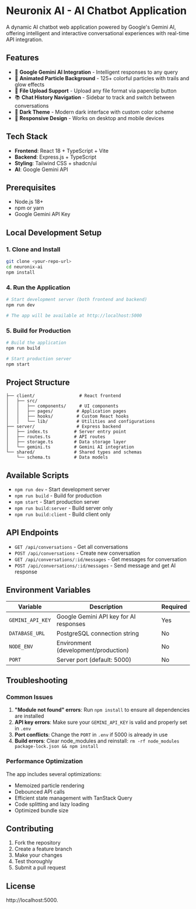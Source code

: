 # Neuronix AI - AI Chatbot Application

A dynamic AI chatbot web application powered by Google's Gemini AI, offering intelligent and interactive conversational experiences with real-time API integration.

## Features

- 🤖 **Google Gemini AI Integration** - Intelligent responses to any query
- 🎨 **Animated Particle Background** - 125+ colorful particles with trails and glow effects
- 📁 **File Upload Support** - Upload any file format via paperclip button
- 📚 **Chat History Navigation** - Sidebar to track and switch between conversations
- 🌙 **Dark Theme** - Modern dark interface with custom color scheme
- 📱 **Responsive Design** - Works on desktop and mobile devices

## Tech Stack

- **Frontend**: React 18 + TypeScript + Vite
- **Backend**: Express.js + TypeScript
- **Styling**: Tailwind CSS + shadcn/ui
- **AI**: Google Gemini API

## Prerequisites

- Node.js 18+ 
- npm or yarn
- Google Gemini API Key

## Local Development Setup

### 1. Clone and Install

```bash
git clone <your-repo-url>
cd neuronix-ai
npm install
```

### 4. Run the Application

```bash
# Start development server (both frontend and backend)
npm run dev

# The app will be available at http://localhost:5000
```

### 5. Build for Production

```bash
# Build the application
npm run build

# Start production server
npm start
```

## Project Structure

```
├── client/                 # React frontend
│   ├── src/
│   │   ├── components/     # UI components
│   │   ├── pages/         # Application pages
│   │   ├── hooks/         # Custom React hooks
│   │   └── lib/           # Utilities and configurations
├── server/                # Express backend
│   ├── index.ts          # Server entry point
│   ├── routes.ts         # API routes
│   ├── storage.ts        # Data storage layer
│   └── gemini.ts         # Gemini AI integration
└── shared/               # Shared types and schemas
    └── schema.ts         # Data models
```

## Available Scripts

- `npm run dev` - Start development server
- `npm run build` - Build for production
- `npm start` - Start production server
- `npm run build:server` - Build server only
- `npm run build:client` - Build client only

## API Endpoints

- `GET /api/conversations` - Get all conversations
- `POST /api/conversations` - Create new conversation
- `GET /api/conversations/:id/messages` - Get messages for conversation
- `POST /api/conversations/:id/messages` - Send message and get AI response

## Environment Variables

| Variable | Description | Required |
|----------|-------------|----------|
| `GEMINI_API_KEY` | Google Gemini API key for AI responses | Yes |
| `DATABASE_URL` | PostgreSQL connection string | No |
| `NODE_ENV` | Environment (development/production) | No |
| `PORT` | Server port (default: 5000) | No |

## Troubleshooting

### Common Issues

1. **"Module not found" errors**: Run `npm install` to ensure all dependencies are installed
2. **API key errors**: Make sure your `GEMINI_API_KEY` is valid and properly set in `.env`
3. **Port conflicts**: Change the `PORT` in `.env` if 5000 is already in use
4. **Build errors**: Clear node_modules and reinstall: `rm -rf node_modules package-lock.json && npm install`

### Performance Optimization

The app includes several optimizations:
- Memoized particle rendering
- Debounced API calls
- Efficient state management with TanStack Query
- Code splitting and lazy loading
- Optimized bundle size

## Contributing

1. Fork the repository
2. Create a feature branch
3. Make your changes
4. Test thoroughly
5. Submit a pull request

## License





http://localhost:5000.